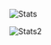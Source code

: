 ![Stats](https://github-readme-stats.vercel.app/api?username=bghddevelopment&show_icons=true&hide_border=true&theme=dark)

![Stats2](https://github-readme-stats.vercel.app/api/top-langs/?username=InventivetalentDev&theme=dark&layout=compact&langs_count=6)
